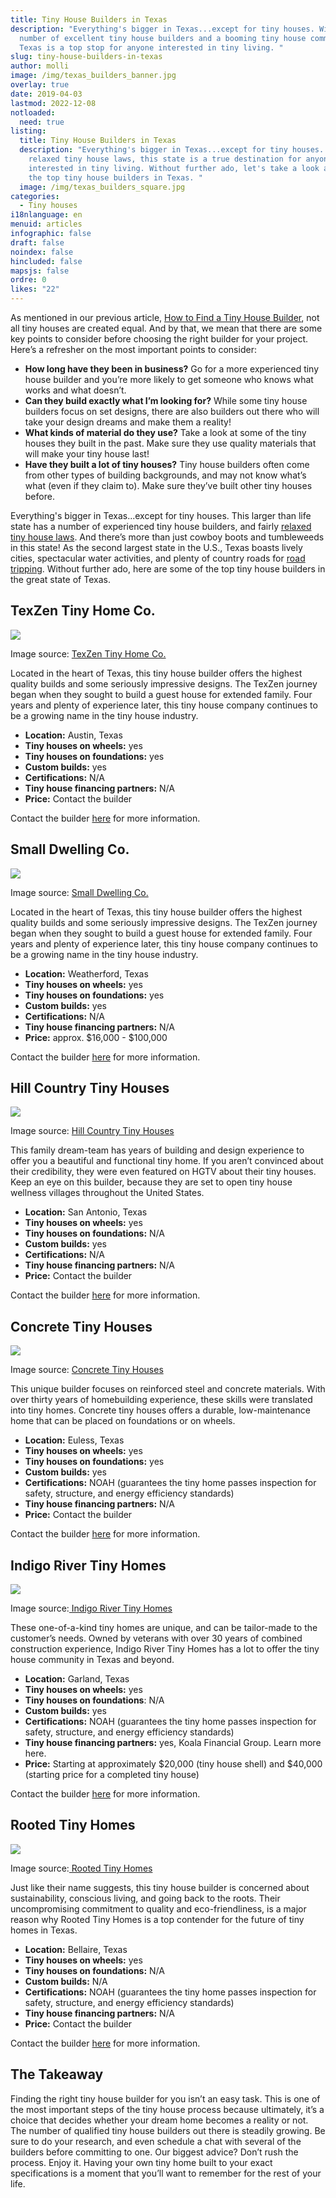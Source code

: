 ```yaml
---
title: Tiny House Builders in Texas
description: "Everything's bigger in Texas...except for tiny houses. With a
  number of excellent tiny house builders and a booming tiny house community,
  Texas is a top stop for anyone interested in tiny living. "
slug: tiny-house-builders-in-texas
author: molli
image: /img/texas_builders_banner.jpg
overlay: true
date: 2019-04-03
lastmod: 2022-12-08
notloaded:
  need: true
listing:
  title: Tiny House Builders in Texas
  description: "Everything's bigger in Texas...except for tiny houses. With fairly
    relaxed tiny house laws, this state is a true destination for anyone
    interested in tiny living. Without further ado, let's take a look at some of
    the top tiny house builders in Texas. "
  image: /img/texas_builders_square.jpg
categories:
  - Tiny houses
i18nlanguage: en
menuid: articles
infographic: false
draft: false
noindex: false
hincluded: false
mapsjs: false
ordre: 0
likes: "22"
---
```

As mentioned in our previous article, [How to Find a Tiny House Builder](https://www.tinysociety.co/articles/how-to-find-a-tiny-house-builder/), not all tiny houses are created equal. And by that, we mean that there are some key points to consider before choosing the right builder for your project. Here’s a refresher on the most important points to consider:

* **How long have they been in business?** Go for a more experienced tiny house builder and you’re more likely to get someone who knows what works and what doesn’t.
* **Can they build exactly what I’m looking for?** While some tiny house builders focus on set designs, there are also builders out there who will take your design dreams and make them a reality!
* **What kinds of material do they use?** Take a look at some of the tiny houses they built in the past. Make sure they use quality materials that will make your tiny house last!
* **Have they built a lot of tiny houses?** Tiny house builders often come from other types of building backgrounds, and may not know what’s what (even if they claim to). Make sure they’ve built other tiny houses before.

Everything's bigger in Texas...except for tiny houses. This larger than life state has a number of experienced tiny house builders, and fairly [relaxed tiny house laws](https://www.tinysociety.co/articles/tiny-house-laws-united-states/). And there’s more than just cowboy boots and tumbleweeds in this state! As the second largest state in the U.S., Texas boasts lively cities, spectacular water activities, and plenty of country roads for [road tripping](https://www.discovercars.com/blog/us-road-trips-2022). Without further ado, here are some of the top tiny house builders in the great state of Texas.

## TexZen Tiny Home Co.

![](/img/texzen.jpeg)

<span class="figcaption">Image source: [TexZen Tiny Home Co.](http://texzentinyhomes.com/)</span>

Located in the heart of Texas, this tiny house builder offers the highest quality builds and some seriously impressive designs. The TexZen journey began when they sought to build a guest house for extended family. Four years and plenty of experience later, this tiny house company continues to be a growing name in the tiny house industry. 

* **Location:** Austin, Texas
* **Tiny houses on wheels:** yes
* **Tiny houses on foundations:** yes
* **Custom builds:** yes
* **Certifications:** N/A
* **Tiny house financing partners:** N/A
* **Price:** Contact the builder 

Contact the builder [here](http://texzentinyhomes.com/contact/) for more information.

## Small Dwelling Co.

![](/img/smalldwelling.jpg)

<span class="figcaption">Image source: [Small Dwelling Co.](http://www.smalldwelling.com/)</span>

Located in the heart of Texas, this tiny house builder offers the highest quality builds and some seriously impressive designs. The TexZen journey began when they sought to build a guest house for extended family. Four years and plenty of experience later, this tiny house company continues to be a growing name in the tiny house industry. 

* **Location:** Weatherford, Texas
* **Tiny houses on wheels:** yes
* **Tiny houses on foundations:** yes
* **Custom builds:** yes
* **Certifications:** N/A
* **Tiny house financing partners:** N/A
* **Price:** approx. $16,000 - $100,000

Contact the builder [here](http://www.smalldwelling.com/contact-us/) for more information.

## Hill Country Tiny Houses

![](/img/hillcountry.jpeg)

<span class="figcaption">Image source: [Hill Country Tiny Houses](https://hillcountrytinyhouses.com/)</span>

This family dream-team has years of building and design experience to offer you a beautiful and functional tiny home. If you aren’t convinced about their credibility, they were even featured on HGTV about their tiny houses. Keep an eye on this builder, because they are set to open tiny house wellness villages throughout the United States. 

* **Location:** San Antonio, Texas
* **Tiny houses on wheels:** yes
* **Tiny houses on foundations:** N/A
* **Custom builds:** yes
* **Certifications:** N/A
* **Tiny house financing partners:** N/A
* **Price:** Contact the builder

Contact the builder [here](https://hillcountrytinyhouses.com/) for more information.

## Concrete Tiny Houses

![](/img/concretetiny.jpeg)

<span class="figcaption">Image source: [Concrete Tiny Houses](http://www.concretetinyhouses.com/)</span>

This unique builder focuses on reinforced steel and concrete materials. With over thirty years of homebuilding experience, these skills were translated into tiny homes. Concrete tiny houses offers a durable, low-maintenance home that can be placed on foundations or on wheels.

* **Location:** Euless, Texas
* **Tiny houses on wheels:** yes
* **Tiny houses on foundations:** yes
* **Custom builds:** yes
* **Certifications:** NOAH (guarantees the tiny home passes inspection for safety, structure, and energy efficiency standards)
* **Tiny house financing partners:** N/A
* **Price:** Contact the builder

Contact the builder [here](http://www.concretetinyhouses.com/contact-us/) for more information.

## Indigo River Tiny Homes

![](/img/indigoriver.jpeg)

<span class="figcaption">Image source:[ Indigo River Tiny Homes](https://indigorivertinyhomes.com/)</span>

These one-of-a-kind tiny homes are unique, and can be tailor-made to the customer’s needs. Owned by veterans with over 30 years of combined construction experience, Indigo River Tiny Homes has a lot to offer the tiny house community in Texas and beyond.

* **Location:** Garland, Texas
* **Tiny houses on wheels:** yes
* **Tiny houses on foundations**: N/A
* **Custom builds:** yes
* **Certifications:** NOAH (guarantees the tiny home passes inspection for safety, structure, and energy efficiency standards)
* **Tiny house financing partners:** yes, Koala Financial Group. Learn more here.
* **Price:** Starting at approximately $20,000 (tiny house shell) and $40,000 (starting price for a completed tiny house)

Contact the builder [here](https://indigorivertinyhomes.com/contact-us) for more information.

## Rooted Tiny Homes

![](/img/rooted.jpeg)

<span class="figcaption">Image source:[ Rooted Tiny Homes](http://rootedtinyhomes.com/the-sage-24-1/2018/8/28/l40a3yrp8ck1tj854b9yf2rtwqj57c)</span>

Just like their name suggests, this tiny house builder is concerned about sustainability, conscious living, and going back to the roots. Their uncompromising commitment to quality and eco-friendliness, is a major reason why Rooted Tiny Homes is a top contender for the future of tiny homes in Texas. 

* **Location:** Bellaire, Texas
* **Tiny houses on wheels:** yes
* **Tiny houses on foundations:** N/A
* **Custom builds:** N/A
* **Certifications:** NOAH (guarantees the tiny home passes inspection for safety, structure, and energy efficiency standards)
* **Tiny house financing partners:** N/A
* **Price:** Contact the builder

Contact the builder [here](http://rootedtinyhomes.com/contact-us) for more information.

## The Takeaway

Finding the right tiny house builder for you isn’t an easy task. This is one of the most important steps of the tiny house process because ultimately, it’s a choice that decides whether your dream home becomes a reality or not. The number of qualified tiny house builders out there is steadily growing. Be sure to do your research, and even schedule a chat with several of the builders before committing to one. Our biggest advice? Don’t rush the process. Enjoy it. Having your own tiny home built to your exact specifications is a moment that you’ll want to remember for the rest of your life.